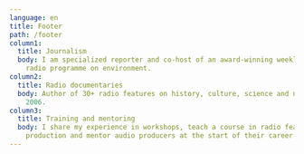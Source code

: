```yaml
---
language: en
title: Footer
path: /footer
column1:
  title: Journalism
  body: I am specialized reporter and co-host of an award-winning weekly public
    radio programme on environment.
column2:
  title: Radio documentaries
  body: Author of 30+ radio features on history, culture, science and nature since
    2006.
column3:
  title: Training and mentoring
  body: I share my experience in workshops, teach a course in radio feature
    production and mentor audio producers at the start of their career.
---
```

